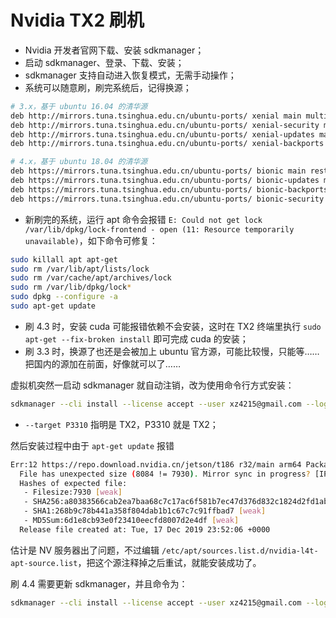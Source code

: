 # Nvidia TX2 刷机

+ Nvidia 开发者官网下载、安装 sdkmanager；
+ 启动 sdkmanager、登录、下载、安装；
+ sdkmanager 支持自动进入恢复模式，无需手动操作；
+ 系统可以随意刷，刷完系统后，记得换源；

```bash
# 3.x，基于 ubuntu 16.04 的清华源
deb http://mirrors.tuna.tsinghua.edu.cn/ubuntu-ports/ xenial main multiverse restricted universe
deb http://mirrors.tuna.tsinghua.edu.cn/ubuntu-ports/ xenial-security main multiverse restricted universe
deb http://mirrors.tuna.tsinghua.edu.cn/ubuntu-ports/ xenial-updates main multiverse restricted universe
deb http://mirrors.tuna.tsinghua.edu.cn/ubuntu-ports/ xenial-backports main multiverse restricted universe

# 4.x，基于 ubuntu 18.04 的清华源
deb https://mirrors.tuna.tsinghua.edu.cn/ubuntu-ports/ bionic main restricted universe multiverse
deb https://mirrors.tuna.tsinghua.edu.cn/ubuntu-ports/ bionic-updates main restricted universe multiverse
deb https://mirrors.tuna.tsinghua.edu.cn/ubuntu-ports/ bionic-backports main restricted universe multiverse
deb https://mirrors.tuna.tsinghua.edu.cn/ubuntu-ports/ bionic-security main restricted universe multiverse
```

+ 新刷完的系统，运行 apt 命令会报错 `E: Could not get lock /var/lib/dpkg/lock-frontend - open (11: Resource temporarily unavailable)`，如下命令可修复：

```bash
sudo killall apt apt-get
sudo rm /var/lib/apt/lists/lock
sudo rm /var/cache/apt/archives/lock
sudo rm /var/lib/dpkg/lock*
sudo dpkg --configure -a
sudo apt-get update
```

+ 刷 4.3 时，安装 cuda 可能报错依赖不会安装，这时在 TX2  终端里执行 `sudo apt-get --fix-broken install` 即可完成 cuda 的安装；
+ 刷 3.3 时，换源了也还是会被加上 ubuntu 官方源，可能比较慢，只能等……把国内的源加在前面，好像就可以了……

虚拟机突然一启动 sdkmanager 就自动注销，改为使用命令行方式安装：

```bash
sdkmanager --cli install --license accept --user xz4215@gmail.com --logintype devzone --product Jetson --version 4.3 --targetos Linux --host --target P3310 --flash all
```

+ `--target P3310` 指明是 TX2，P3310 就是 TX2；

然后安装过程中由于 `apt-get update` 报错

```bash
Err:12 https://repo.download.nvidia.cn/jetson/t186 r32/main arm64 Packages
  File has unexpected size (8084 != 7930). Mirror sync in progress? [IP: 117.149.254.82 443]
  Hashes of expected file:
   - Filesize:7930 [weak]
   - SHA256:a80383566cab2ea7baa68c7c17ac6f581b7ec47d376d832c1824d2fd1ab8916e
   - SHA1:268b9c78b441a358f804dab1b1c67c7c91ffbad7 [weak]
   - MD5Sum:6d1e8cb93e0f23410eecfd8007d2e4df [weak]
  Release file created at: Tue, 17 Dec 2019 23:52:06 +0000
```

估计是 NV 服务器出了问题，不过编辑 `/etc/apt/sources.list.d/nvidia-l4t-apt-source.list`，把这个源注释掉之后重试，就能安装成功了。

刷 4.4 需要更新 sdkmanager，并且命令为：

```bash
sdkmanager --cli install --license accept --user xz4215@gmail.com --logintype devzone --product Jetson --version 4.4 --targetos Linux --host --target P3310-1000 --flash all
```

